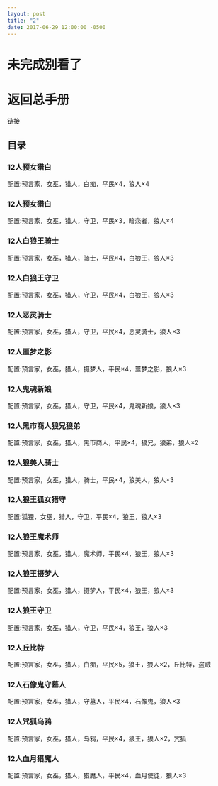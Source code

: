 ```yaml
---
layout: post
title: "2"
date: 2017-06-29 12:00:00 -0500
---
```



# 未完成别看了

# 返回总手册

[链接](https://github.com/Redemptionme/Doc/blob/master/happy/lrs/readme.md)

## 目录

### 12人预女猎白 	

配置:预言家，女巫，猎人，白痴，平民×4，狼人×4

### 12人预女猎白 	

配置:预言家，女巫，猎人，守卫，平民×3，暗恋者，狼人×4

### 12人白狼王骑士 

配置:预言家，女巫，猎人，骑士，平民×4，白狼王，狼人×3

### 12人白狼王守卫 

配置:预言家，女巫，猎人，守卫，平民×4，白狼王，狼人×3

### 12人恶灵骑士    

 配置:预言家，女巫，猎人，守卫，平民×4，恶灵骑士，狼人×3

### 12人噩梦之影 

配置:预言家，女巫，猎人，摄梦人，平民×4，噩梦之影，狼人×3

### 12人鬼魂新娘 

配置:预言家，女巫，猎人，守卫，平民×4，鬼魂新娘，狼人×3

### 12人黑市商人狼兄狼弟

配置:预言家，女巫，猎人，黑市商人，平民×4，狼兄，狼弟，狼人×2

### 12人狼美人骑士

配置:预言家，女巫，猎人，骑士，平民×4，狼美人，狼人×3

### 12人狼王狐女猎守

配置:狐狸，女巫，猎人，守卫，平民×4，狼王，狼人×3

### 12人狼王魔术师 

配置:预言家，女巫，猎人，魔术师，平民×4，狼王，狼人×3

### 12人狼王摄梦人

配置:预言家，女巫，猎人，摄梦人，平民×4，狼王，狼人×3

### 12人狼王守卫

配置:预言家，女巫，猎人，守卫，平民×4，狼王，狼人×3

### 12人丘比特

配置:预言家，女巫，猎人，白痴，平民×5，狼王，狼人×2，丘比特，盗贼

### 12人石像鬼守墓人

配置:预言家，女巫，猎人，守墓人，平民×4，石像鬼，狼人×3

### 12人咒狐乌鸦 

配置:预言家，女巫，猎人，乌鸦，平民×4，狼王，狼人×2，咒狐

### 12人血月猎魔人

配置:预言家，女巫，猎人，猎魔人，平民×4，血月使徒，狼人×3



